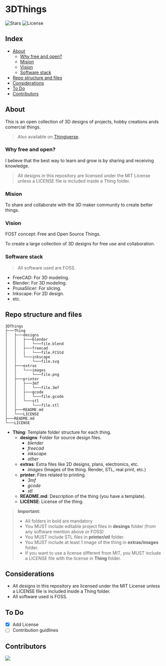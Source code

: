 # 3DThings

![Stars](https://badgen.net/github/stars/rapax00/3dthings/?color=yellow)
![License](https://badgen.net/github/license/rapax00/3dthings/?color=cyan)

## Index

- [About](#about)
  - [Why free and open?](#why-free-and-open)
  - [Mision](#mision)
  - [Vision](#vision)
  - [Software stack](#software-stack)
- [Repo structure and files](#repo-structure-and-files)
- [Considerations](#considerations)
- [To Do](#to-do)
- [Contributors](#contributors)

## About

This is an open collection of 3D designs of projects, hobby creations ands comercial things.

> Also available on [Thingiverse](https://www.thingiverse.com/rapax00).

### Why free and open?

I believe that the best way to learn and grow is by sharing and receiving knowledge.

> All designs in this repository are licensed under the MIT License unless a LICENSE file is included inside a Thing folder.

### Mision

To share and collaborate with the 3D maker community to create better things.

### Vision

FOST concept: Free and Open Source Things.

To create a large collection of 3D designs for free use and collaboration.

### Software stack

> All software used are FOSS.

- FreeCAD: For 3D modeling.
- Blender: For 3D modeling.
- PrusaSlicer: For slicing.
- Inkscape: For 2D design.
- etc.

## Repo structure and files

```
3DThings
├───Thing
│   ├───designs
│   │   ├───blender
│   │   │   └───file.blend
│   │   ├───freecad
│   │   |   └───file.FCStd
│   │   └───inkscape
│   │       └───file.svg
│   ├───extras
│   │   └───images
│   │       └───file.png
│   ├───printer
│   │   ├───3mf
│   │   │   └───file.3mf
│   │   ├───gcode
│   │   │   └───file.gcode
│   │   └───stl
│   │       └───file.stl
│   ├───README.md
│   └───LICENSE
├───README.md
└───LICENSE
```

- **Thing**: Template folder structure for each thing.
  - **designs**: Folder for source design files.
    - _blender_
    - _freecad_
    - _inkscape_
    - _other_
  - **extras**: Extra files like 2D designs, plans, electronics, etc.
    - _images_ (Images of the thing. Render, STL, real print, etc.)
  - **printer**: Files related to printing.
    - _3mf_
    - _gcode_
    - _stl_
  - **README.md**: Description of the thing (you have a template).
  - **LICENSE**: License of the thing.

> **Important:**
>
> - All folders in bold are mandatory
> - You MUST include editable project files in **desings** folder (from any software mention above or FOSS)
> - You MUST include STL files in **printer/stl** folder.
> - You MUST include at least 1 image of the thing in **extras/images** folder.
> - If you want to use a license different from MIT, you MUST include a LICENSE file with the license in **Thing** folder.

## Considerations

- All designs in this repository are licensed under the MIT License unless a LICENSE file is included inside a Thing folder.
- All software used is FOSS.

## To Do

- [x] Add License
- [ ] Contribution guidlines

## Contributors

<a href="https://github.com/rapax00/3dthings/graphs/contributors">
  <img src="https://contrib.rocks/image?repo=rapax00/3dthings" />
</a>

